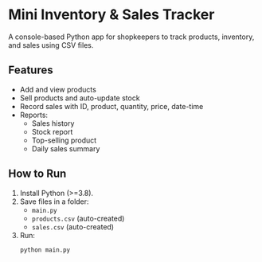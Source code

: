 # Mini Inventory & Sales Tracker

A console-based Python app for shopkeepers to track products, inventory, and sales using CSV files.

## Features
- Add and view products
- Sell products and auto-update stock
- Record sales with ID, product, quantity, price, date-time
- Reports:
  - Sales history
  - Stock report
  - Top-selling product
  - Daily sales summary

## How to Run
1. Install Python (>=3.8).
2. Save files in a folder:
   - `main.py`
   - `products.csv` (auto-created)
   - `sales.csv` (auto-created)
3. Run:
   ```bash
   python main.py
